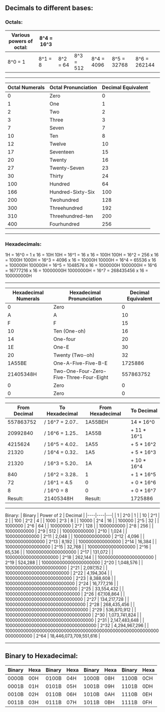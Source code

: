 
## Decimals to different bases:

### Octals:
| Various powers of octal: | 8^4 = 16^3 | | | | | |
|--- | -- | --- | ---- |--- |---- |--- |
| 8^0 = 1 | 8^1 = 8 | 8^2 = 64 | 8^3 = 512 | 8^4 = 4096 | 8^5 = 32768 | 8^6 = 262144 |

-----

| Octal Numerals | Octal Pronunciation | Decimal Equivalent |
| ---- | ---- | ---- |
| 0 | Zero | 0 |
| 1 | One | 1 |
| 2 | Two | 2 |
| 3 | Three | 3 |
| 7 | Seven | 7 |
| 10 | Ten | 8 |
| 12 | Twelve | 10 |
| 17 | Seventeen | 15 |
| 20 | Twenty | 16 |
| 27 | Twenty-Seven | 23 |
| 30 | Thirty | 24 |
| 100 | Hundred | 64 |
| 166 | Hundred-Sixty-Six | 100 |
| 200 | Twohundred | 128 |
| 300 | Threehundred | 192 |
| 310 | Threehundred-ten | 200 |
| 400 | Fourhundred | 256 |

----
### Hexadecimals:

1H = 16^0 = 1 x 16 = 10H
10H = 16^1 = 16 x 16 = 100H
100H = 16^2 = 256 x 16 = 1000H
1000H = 16^3 = 4096 x 16 = 10000H
10000H = 16^4 = 65536 x 16 = 100000H
100000H = 16^5 = 1048576 x 16 = 1000000H
1000000H = 16^6 = 16777216 x 16 = 10000000H
10000000H = 16^7 = 268435456 x 16 = 100000000H

----

| Hexadecimal Numerals | Hexadecimal Pronunciation | Decimal Equivalent |
| --- | ----- | ----- |
| 0 | Zero | 0 |
| A | A | 10 |
| F | F | 15 |
| 10 | Ten (One-oh) | 16 |
| 14 | One-four | 20 |
| 1E | One-E | 30 |
| 20 | Twenty (Two-oh) | 32 |
| 1A55BE | One-A-Five-Five-B-E | 1725886 |
| 21405348H | Two-One-Four-Zero-Five-Three-Four-Eight | 557863752 |
| 0 | Zero | 0 |
| 0 | Zero | 0 |

| From Decimal | To Hexadecimal | From Hexadecimal | To Decimal |
|-----|----|----|----|
| 557863752 | / 16^7 = 2.07.. | 1A55BEH | 14 * 16^0 |
| 20992840 | / 16^6 = 1.25.. | 1A55B | + 11 * 16^1 |
| 4215624 | / 16^5 = 4.02.. | 1A55 | + 5 * 16^2 |
| 21320 | / 16^4 = 0.32.. | 1A5 | + 5 * 16^3 |
| 21320 | / 16^3 = 5.20.. | 1A | + 10 * 16^4 |
| 840 | / 16^2 = 3.28.. | 1 | + 1 * 16^5 |
| 72 | / 16^1 = 4.5 | 0 | + 0 * 16^6 |
| 8 | / 16^0 = 8 | 0 | + 0 * 16^7 |
| Result: | 21405348H | Result: | 1725886 |

----
Binary:
| Binary | Power of 2 | Decimal |
|----|----|---|
| 1 | 2^0 | 1 |
| 10 | 2^1 | 2 |
| 100 | 2^2 | 4 |
| 1000 | 2^3 | 8 |
| 10000 | 2^4 | 16 |
| 100000 | 2^5 | 32 |
| 1000000 | 2^6 | 64 |
| 10000000 | 2^7 | 128 |
| 1000000000 | 2^8 | 256 |
| 10000000000 | 2^9 | 512 |
| 100000000000 | 2^10 | 1,024 |
| 1000000000000 | 2^11 | 2,048 |
| 10000000000000 | 2^12 | 4,096 |
| 100000000000000 | 2^13 | 8,192 |
| 1000000000000000 | 2^14 | 16,384 |
| 10000000000000000 | 2^15 | 32,768 |
| 100000000000000000 | 2^16 | 65,536 |
| 1000000000000000000 | 2^17 | 131,072 |
| 10000000000000000000 | 2^18 | 262,144 |
| 100000000000000000000 | 2^19 | 524,288 |
| 1000000000000000000000 | 2^20 | 1,048,576 |
| 10000000000000000000000 | 2^21 | 2,097,152 |
| 100000000000000000000000 | 2^22 | 4,194,304 |
| 1000000000000000000000000 | 2^23 | 8,388,608 |
| 10000000000000000000000000 | 2^24 | 16,777,216 |
| 100000000000000000000000000 | 2^25 | 33,554,432 |
| 1000000000000000000000000000 | 2^26 | 67,108,864 |
| 10000000000000000000000000000 | 2^27 | 134,217,728 |
| 100000000000000000000000000000 | 2^28 | 268,435,456 |
| 1000000000000000000000000000000 | 2^29 | 536,870,912 |
| 10000000000000000000000000000000 | 2^30 | 1,073,741,824 |
| 100000000000000000000000000000000 | 2^31 | 2,147,483,648 |
| 1000000000000000000000000000000000 | 2^32 | 4,294,967,296 |
| 1000000000000000000000000000000000000000000000000000000000000000000 | 2^64 | 18,446,073,709,551,616 |

----
## Binary to Hexadecimal:
| Binary| Hexa| Binary| Hexa| Binary| Hexa| Binary| Hexa|
| ------| --- | ----- | --- | ----- | --- | ----- | --- |
| 0000B | 00H | 0100B | 04H | 1000B | 08H | 1100B | 0CH | 
| 0001B | 01H | 0101B | 05H | 1001B | 09H | 1101B | 0DH |
| 0010B | 02H | 0110B | 06H | 1010B | 0AH | 1110B | 0EH |
| 0011B | 03H | 0111B | 07H | 1011B | 0BH | 1111B | 0FH |
